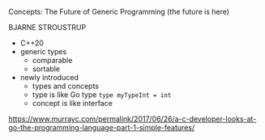 Concepts: The Future of Generic Programming (the future is here)

BJARNE STROUSTRUP

- C++20
- generic types
    - comparable
    - sortable
- newly introduced
    - types and concepts
    - type is like Go type `type myTypeInt = int`
    - concept is like interface 

https://www.murrayc.com/permalink/2017/06/26/a-c-developer-looks-at-go-the-programming-language-part-1-simple-features/